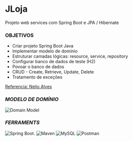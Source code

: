 
# **JLoja**

Projeto web services com Spring Boot e JPA / Hibernate 

### OBJETIVOS
- Criar projeto Spring Boot Java
- Implementar modelo de domínio
- Estruturar camadas lógicas: resource, service, repository
- Configurar banco de dados de teste (H2)
- Povoar o banco de dados
- CRUD - Create, Retrieve, Update, Delete
- Tratamento de exceções

[Referencia: Nelio Alves](https://github.com/acenelio/workshop-springboot3-jpa)

### _MODELO DE DOMÍNIO_

![Domain Model]()

### _FERRAMENTS_
![Spring Boot.]([https://cdn.iconscout.com/icon/free/png-256/free-spring-boot-5285303-4406740.png?f=webp](https://miro.medium.com/v2/resize:fit:512/1*k73wp-nDid53eeQ0RDGvdw.png))
![Maven]([https://images.crunchbase.com/image/upload/c_lpad,h_256,w_256,f_auto,q_auto:eco,dpr_1/nexfmbpjgbgdyzn4cmyv](https://alternative.me/media/256/apache-ant-icon-0roq6nf9u9vnbxx8-c.png))
![MySQL](https://styles.redditmedia.com/t5_2qm6k/styles/communityIcon_dhjr6guc03x51.png?width=256&s=3e825b7205c7f497d4695028e358d26ee359f84b)
![Postman](https://dashboard.snapcraft.io/site_media/appmedia/2018/11/logo-mark.png)
